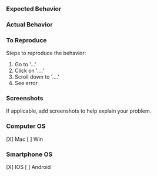 ### Expected Behavior


### Actual Behavior


### To Reproduce
Steps to reproduce the behavior:
1. Go to '...'
2. Click on '....'
3. Scroll down to '....'
4. See error


### Screenshots
If applicable, add screenshots to help explain your problem.


### Computer OS
[X] Mac
[ ] Win


### Smartphone OS
[X] IOS
[ ] Android
